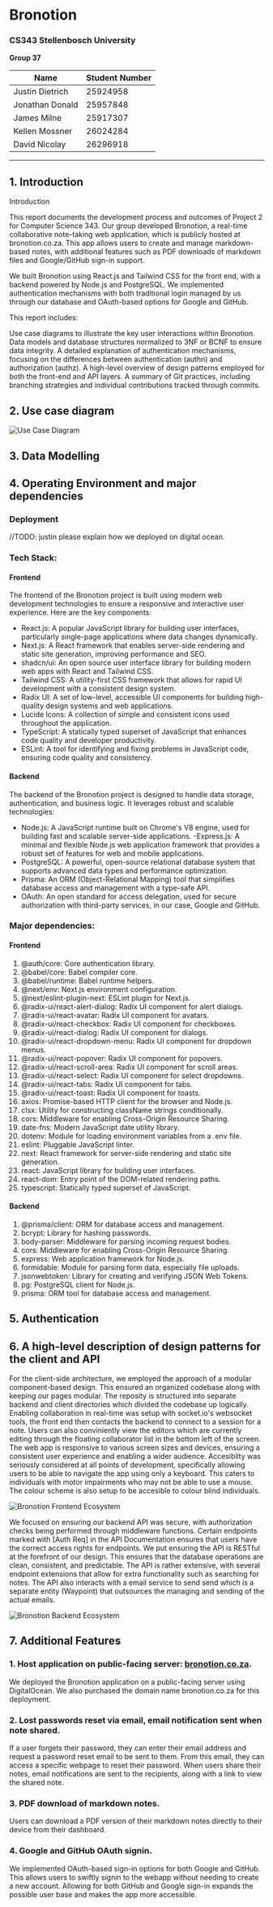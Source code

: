 # Bronotion

### CS343 Stellenbosch University  
**Group 37**

| **Name**          | **Student Number** |
|-------------------|--------------------|
| Justin Dietrich   | 25924958           |
| Jonathan Donald   | 25957848           |
| James Milne       | 25917307           |
| Kellen Mossner    | 26024284           |
| David Nicolay     | 26296918           |

---

## 1. Introduction

Introduction

This report documents the development process and outcomes of Project 2 for Computer Science 343. Our group developed Bronotion, a real-time collaborative note-taking web application, which is publicly hosted at bronotion.co.za. This app allows users to create and manage markdown-based notes, with additional features such as PDF downloads of markdown files and Google/GitHub sign-in support. 
 
We built Bronotion using React.js and Tailwind CSS for the front end, with a backend powered by Node.js and PostgreSQL. We implemented authentication mechanisms with both traditional login managed by us through our database and OAuth-based options for Google and GitHub.

This report includes:

Use case diagrams to illustrate the key user interactions within Bronotion.
Data models and database structures normalized to 3NF or BCNF to ensure data integrity.
A detailed explanation of authentication mechanisms, focusing on the differences between authentication (authn) and authorization (authz).
A high-level overview of design patterns employed for both the front-end and API layers.
A summary of Git practices, including branching strategies and individual contributions tracked through commits.

## 2. Use case diagram

![Use Case Diagram](resources/use-case-diagram-tp.png)

## 3. Data Modelling

## 4. Operating Environment and major dependencies
### Deployment
//TODO: justin please explain how we deployed on digital ocean.

### Tech Stack:
#### Frontend
The frontend of the Bronotion project is built using modern web development technologies to ensure a responsive and interactive user experience. Here are the key components:

- React.js: A popular JavaScript library for building user interfaces, particularly single-page applications where data changes dynamically.
- Next.js: A React framework that enables server-side rendering and static site generation, improving performance and SEO.
- shadcn/ui: An open source user interface library for building modern web apps with React and Tailwind CSS. 
- Tailwind CSS: A utility-first CSS framework that allows for rapid UI development with a consistent design system.
- Radix UI: A set of low-level, accessible UI components for building high-quality design systems and web applications.
- Lucide Icons: A collection of simple and consistent icons used throughout the application.
- TypeScript: A statically typed superset of JavaScript that enhances code quality and developer productivity.
- ESLint: A tool for identifying and fixing problems in JavaScript code, ensuring code quality and consistency.

#### Backend
The backend of the Bronotion project is designed to handle data storage, authentication, and business logic. It leverages robust and scalable technologies:

- Node.js: A JavaScript runtime built on Chrome's V8 engine, used for building fast and scalable server-side applications.
-Express.js: A minimal and flexible Node.js web application framework that provides a robust set of features for web and mobile applications.
- PostgreSQL: A powerful, open-source relational database system that supports advanced data types and performance optimization.
- Prisma: An ORM (Object-Relational Mapping) tool that simplifies database access and management with a type-safe API.
- OAuth: An open standard for access delegation, used for secure authorization with third-party services, in our case, Google and GitHub.

### Major dependencies:
#### Frontend
1. @auth/core: Core authentication library.
2. @babel/core: Babel compiler core.
3. @babel/runtime: Babel runtime helpers.
4. @next/env: Next.js environment configuration.
5. @next/eslint-plugin-next: ESLint plugin for Next.js.
6. @radix-ui/react-alert-dialog: Radix UI component for alert dialogs.
7. @radix-ui/react-avatar: Radix UI component for avatars.
8. @radix-ui/react-checkbox: Radix UI component for checkboxes.
9. @radix-ui/react-dialog: Radix UI component for dialogs.
10. @radix-ui/react-dropdown-menu: Radix UI component for dropdown menus.
11. @radix-ui/react-popover: Radix UI component for popovers.
12. @radix-ui/react-scroll-area: Radix UI component for scroll areas.
13. @radix-ui/react-select: Radix UI component for select dropdowns.
14. @radix-ui/react-tabs: Radix UI component for tabs.
15. @radix-ui/react-toast: Radix UI component for toasts.
16. axios: Promise-based HTTP client for the browser and Node.js.
17. clsx: Utility for constructing className strings conditionally.
18. cors: Middleware for enabling Cross-Origin Resource Sharing.
19. date-fns: Modern JavaScript date utility library.
20. dotenv: Module for loading environment variables from a .env file.
21. eslint: Pluggable JavaScript linter.
22. next: React framework for server-side rendering and static site generation.
23. react: JavaScript library for building user interfaces.
24. react-dom: Entry point of the DOM-related rendering paths.
25. typescript: Statically typed superset of JavaScript.

#### Backend
1. @prisma/client: ORM for database access and management.
2. bcrypt: Library for hashing passwords.
3. body-parser: Middleware for parsing incoming request bodies.
4. cors: Middleware for enabling Cross-Origin Resource Sharing.
5. express: Web application framework for Node.js.
6. formidable: Module for parsing form data, especially file uploads.
7. jsonwebtoken: Library for creating and verifying JSON Web Tokens.
8. pg: PostgreSQL client for Node.js.
9. prisma: ORM tool for database access and management.

## 5. Authentication

## 6. A high-level description of design patterns for the client and API

For the client-side architecture, we employed the approach of a modular component-based design. This ensured an organized codebase along with keeping our pages modular. The reposity is structured into separate backend and client directories which divided the codebase up logically. Enabling collaboration in real-time was setup with socket.io's websocket tools, the front end then contacts the backend to connect to a session for a note. Users can also conviniently view the editors which are currently editing through the floating collaborator list in the bottom left of the screen. The web app is responsive to various screen sizes and devices, ensuring a consistent user experience and enabling a wider audience.
Accesiblity was seriously considered at all points of development, specifically allowing users to be able to navigate the app using only a keyboard. This caters to individuals with motor impairments who may not be able to use a mouse. 
The colour scheme is also setup to be accesible to colour blind individuals.

![Bronotion Frontend Ecosystem](resources/frontend-ecosystem.png)

We focused on ensuring our backend API was secure, with authorization checks being performed through middleware functions. Certain endpoints marked with [Auth Req] in the API Documentation ensures that users have the correct access rights for endpoints. We put ensuring the API is RESTful at the forefront of our design. This ensures that the database operations are clean, consistent, and predictable. The API is rather extensive, with several endpoint extensions that allow for extra functionality such as searching for notes. The API also interacts with a email service to send send which is a separate entity (Waypoint) that outsources the managing and sending of the actual emails.

![Bronotion Backend Ecosystem](resources/backend-ecosystem.png)

## 7. Additional Features

### 1. Host application on public-facing server: [bronotion.co.za](http://bronotion.co.za).

We deployed the Bronotion application on a public-facing server using DigitalOcean. We also purchased the domain name bronotion.co.za for this deployment.

### 2. Lost passwords reset via email, email notification sent when note shared.

If a user forgets their password, they can enter their email address and request a password reset email to be sent to them. From this email, they can access a specific webpage to  reset their password. When users share their notes, email notifications are sent to the recipients, along with a link to view the shared note.

### 3. PDF download of markdown notes.

Users can download a PDF version of their markdown notes directly to their device from their dashboard.

### 4. Google and GitHub OAuth signin.

We implemented OAuth-based sign-in options for both Google and GitHub. This allows users to swiftly signin to the webapp without needing to create a new account. Allowing for both GitHub and Google sign-in expands the possible user base and makes the app more accessible.
